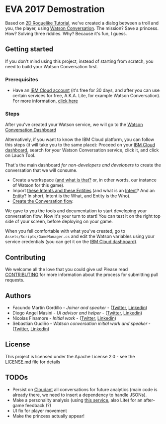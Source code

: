 # EVA 2017 Demostration

Based on [2D Roguelike Tutorial](https://unity3d.com/es/learn/tutorials/s/2d-roguelike-tutorial), we've created a dialog between a troll and you, the player, using [Watson Conversation](https://www.ibm.com/watson/services/conversation/).
The mission? Save a princess. How? Solving three riddles. Why? Because it's fun, I guess.

## Getting started
If you don't mind using this project, instead of starting from scratch, you need to build your Watson Conversation first.

### Prerequisites
- Have an [IBM Cloud account](https://console.bluemix.net/registration/) (it's free for 30 days, and after you can use certain services for free, A.K.A. Lite, for example Watson Conversation). For more information, [click here](https://www.ibm.com/watson/services/conversation/)

### Steps
After you've created your Watson service, we will go to the [Watson Conversation Dashboard](https://watson-conversation.ng.bluemix.net)

Alternatively, if you want to know the IBM Cloud platform, you can follow this steps (it will take you to the same place): Proceed on your [IBM Cloud dashboard](https://console.bluemix.net/dashboard/apps/), search for your Watson Conversation service, click it, and click on Lauch Tool.

That's the main dashboard *for non-developers and developers* to create the conversation that we will consume.

- Create a workspace ([and what is that?](https://console.bluemix.net/docs/services/conversation/configure-workspace.html#configuring-a-conversation-workspace) or, in other words, our instance of Watson for this game).
- Import [these Intents and these Entities](https://gist.github.com/FMGordillo/9bd63e28ec9ecffb3910ee923cee941e) (and what is an [Intent](https://console.bluemix.net/docs/services/conversation/intents.html#defining-intents)? And an [Entity](https://console.bluemix.net/docs/services/conversation/entities.html#defining-entities)? In short, Intent is the What, and Entity is the Who).
- [Create the Conversation flow](https://console.bluemix.net/docs/services/conversation/dialog-overview.html#dialog-overview).

We gave to you the tools and documentation to start developing your conversation flow. Now it's your turn to start! You can test it on the right top side of your screen, before deploying on your game.

When you fell comfortable with what you've created, go to `Assets/Scripts/GameManager.cs` and edit the Watson variables using your service credentials (you can get it on the [IBM Cloud dashboard](https://console.bluemix.net/dashboard/apps/)).

## Contributing
We welcome all the love that you could give us! Please read [CONTRIBUTING](https://github.com/FMGordillo/eva2017-ibm-demo/blob/master/CONTRIBUTING.md) for more information about the process for submitting pull requests.

## Authors
- Facundo Martin Gordillo - *Joiner and speaker* - ([Twitter](https://www.twitter.com/FMGordillo), [Linkedin](www.linkedin.com/in/fmgordillo))
- Diego Angel Masini - *UI advisor and helper* - ([Twitter](https://twitter.com/diegomasini), [Linkedin](https://www.linkedin.com/in/diegomasini/))
- Nicolas Finamore - *Initial work* - ([Twitter](https://twitter.com/Nicolasie_), [Linkedin](https://www.linkedin.com/in/nicolasie/))
- Sebastian Gudiño - *Watson conversation initial work and speaker* - ([Twitter](https://twitter.com/gudinosebastian), [Linkedin](www.linkedin.com/in/sgudino))
## License
This project is licensed under the Apache License 2.0 - see the [LICENSE.md](https://github.com/FMGordillo/eva2017-ibm-demo/blob/master/LICENSE) file for details

## TODOs
- Persist on [Cloudant](https://www.ibm.com/cloud/cloudant) all conversations for future analytics (main code is already there, we need to insert a dependency to handle JSONs).
- Make a personality analysis (using [this service](https://www.ibm.com/watson/services/personality-insights/), also Lite) for an after-game feedback (?)
- UI fix for player movement
- Make the princess actually appear!

